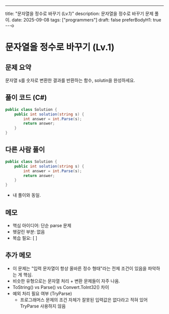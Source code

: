 ---
title: "문자열을 정수로 바꾸기 (Lv.1)"
description: 문자열을 정수로 바꾸기 문제 풀이.
date: 2025-09-08
tags: ["programmers"]
draft: false
preferBodyH1: true
---o

# 문자열을 정수로 바꾸기 (Lv.1)

## 문제 요약

문자열 s를 숫자로 변환한 결과를 반환하는 함수, solutin을 완성하세요.

## 풀이 코드 (C#)

```csharp
public class Solution {
    public int solution(string s) {
        int answer = int.Parse(s);
        return answer;
    }
}
```

## 다른 사람 풀이
```csharp
public class Solution {
    public int solution(string s) {
        int answer = int.Parse(s);
        return answer;
    }
}
```
- 내 풀이와 동일.

## 메모
- 핵심 아이디어: 단순 parse 문제
- 헷갈린 부분: 없음
- 복습 필요: [ ]

## 추가 메모
- 이 문제는 "입력 문자열이 항상 올바른 정수 형태"라는 전제 조건이 있음을 파악하는 게 핵심.
- 비슷한 유형으로는 문자열 처리 + 변환 문제들이 자주 나옴.
- ToString() vs Parse() vs Convert.ToInt32() 차이
- 예외 처리 필요 여부 (TryParse)
    - 프로그래머스 문제의 조건 자체가 잘못된 입력값은 없다라고 적혀 있어 TryParse 사용하지 않음
